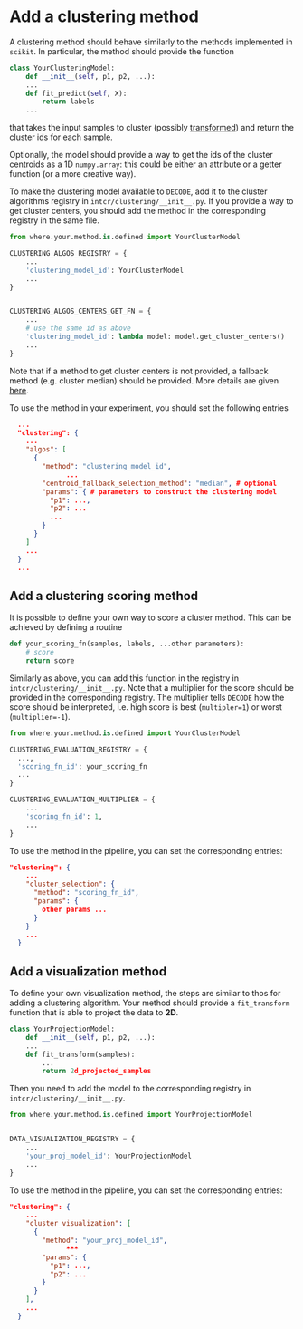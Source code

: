 # Add a clustering method

A clustering method should behave similarly to the methods implemented in `scikit`. 
In particular, the method should provide the function

```python
class YourClusteringModel:
    def __init__(self, p1, p2, ...):
    ...
    def fit_predict(self, X):
        return labels
    ...
```

that takes the input samples to cluster (possibly [transformed](./add_dataset.md#processing-the-data)) and return the cluster ids for each sample.

Optionally, the model should provide a way to get the ids of the cluster centroids as a 1D `numpy.array`: this could be either an attribute or a getter function (or a more creative way).

To make the clustering model available to ``DECODE``, add it to the cluster algorithms registry in `intcr/clustering/__init__.py`.
If you provide a way to get cluster centers, you should add the method in the corresponding registry in the same file.

```python
from where.your.method.is.defined import YourClusterModel

CLUSTERING_ALGOS_REGISTRY = {
    ...
    'clustering_model_id': YourClusterModel
    ...
}


CLUSTERING_ALGOS_CENTERS_GET_FN = {
    ...
    # use the same id as above
    'clustering_model_id': lambda model: model.get_cluster_centers()
    ...
}
```

Note that if a method to get cluster centers is not provided, a fallback method (e.g. cluster median) should be provided. More details are given [here](./clustering.md).

To use the method in your experiment, you should set the following entries

```json
  ...
  "clustering": {
    ...
    "algos": [
      {
        "method": "clustering_model_id",
              ...
	    "centroid_fallback_selection_method": "median", # optional
        "params": { # parameters to construct the clustering model
          "p1": ...,
          "p2": ...
          ...
        }
      }
    ]
    ...
  }
  ...
```


## Add a clustering scoring method

It is possible to define your own way to score a cluster method. This can be achieved by defining a routine

```python
def your_scoring_fn(samples, labels, ...other parameters):
    # score
    return score
```

Similarly as above, you can add this function in the registry in ``intcr/clustering/__init__.py``.
Note that a multiplier for the score should be provided in the corresponding registry.
The multiplier tells ``DECODE`` how the score should be interpreted, i.e. high score is best (`multipler=1`) or worst (`multiplier=-1`).

```python
from where.your.method.is.defined import YourClusterModel

CLUSTERING_EVALUATION_REGISTRY = {
  ...,
  'scoring_fn_id': your_scoring_fn
  ...
}

CLUSTERING_EVALUATION_MULTIPLIER = {
    ...
    'scoring_fn_id': 1,
    ...
}
```

To use the method in the pipeline, you can set the corresponding entries:

```json
"clustering": {
    ...
    "cluster_selection": {
      "method": "scoring_fn_id",
      "params": {
        other params ...
      }
    }
    ...
  }
```


## Add a visualization method

To define your own visualization method, the steps are similar to thos for adding a clustering algorithm. 
Your method should provide a ``fit_transform`` function that is able to project the data to **2D**.

```python
class YourProjectionModel:
    def __init__(self, p1, p2, ...):
    ...
    def fit_transform(samples):
        ...
        return 2d_projected_samples
```

Then you need to add the model to the corresponding registry in ``intcr/clustering/__init__.py``.

```python
from where.your.method.is.defined import YourProjectionModel


DATA_VISUALIZATION_REGISTRY = {
    ...
    'your_proj_model_id': YourProjectionModel
    ...
}

```

To use the method in the pipeline, you can set the corresponding entries:

```json
"clustering": {
    ...
    "cluster_visualization": [
      {
        "method": "your_proj_model_id",
              ***
        "params": { 
          "p1": ...,
          "p2": ...
        }
      }
    ],
    ...
  }
```

